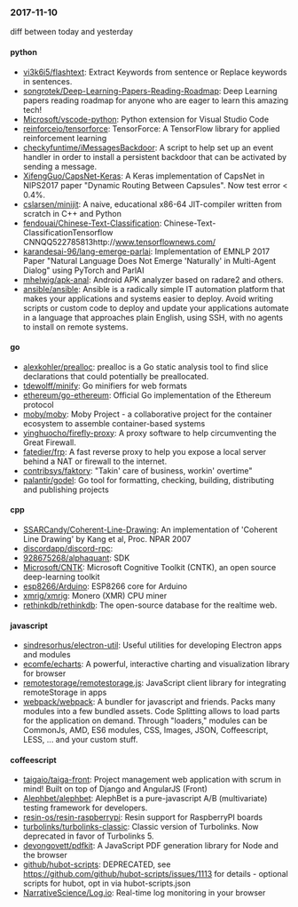 ### 2017-11-10
diff between today and yesterday

#### python
* [vi3k6i5/flashtext](https://github.com/vi3k6i5/flashtext): Extract Keywords from sentence or Replace keywords in sentences.
* [songrotek/Deep-Learning-Papers-Reading-Roadmap](https://github.com/songrotek/Deep-Learning-Papers-Reading-Roadmap): Deep Learning papers reading roadmap for anyone who are eager to learn this amazing tech!
* [Microsoft/vscode-python](https://github.com/Microsoft/vscode-python): Python extension for Visual Studio Code
* [reinforceio/tensorforce](https://github.com/reinforceio/tensorforce): TensorForce: A TensorFlow library for applied reinforcement learning
* [checkyfuntime/iMessagesBackdoor](https://github.com/checkyfuntime/iMessagesBackdoor): A script to help set up an event handler in order to install a persistent backdoor that can be activated by sending a message.
* [XifengGuo/CapsNet-Keras](https://github.com/XifengGuo/CapsNet-Keras): A Keras implementation of CapsNet in NIPS2017 paper "Dynamic Routing Between Capsules". Now test error < 0.4%.
* [cslarsen/minijit](https://github.com/cslarsen/minijit): A naive, educational x86-64 JIT-compiler written from scratch in C++ and Python
* [fendouai/Chinese-Text-Classification](https://github.com/fendouai/Chinese-Text-Classification): Chinese-Text-ClassificationTensorflow CNNQQ522785813http://www.tensorflownews.com/
* [karandesai-96/lang-emerge-parlai](https://github.com/karandesai-96/lang-emerge-parlai): Implementation of EMNLP 2017 Paper "Natural Language Does Not Emerge 'Naturally' in Multi-Agent Dialog" using PyTorch and ParlAI
* [mhelwig/apk-anal](https://github.com/mhelwig/apk-anal): Android APK analyzer based on radare2 and others.
* [ansible/ansible](https://github.com/ansible/ansible): Ansible is a radically simple IT automation platform that makes your applications and systems easier to deploy. Avoid writing scripts or custom code to deploy and update your applications automate in a language that approaches plain English, using SSH, with no agents to install on remote systems.

#### go
* [alexkohler/prealloc](https://github.com/alexkohler/prealloc): prealloc is a Go static analysis tool to find slice declarations that could potentially be preallocated.
* [tdewolff/minify](https://github.com/tdewolff/minify): Go minifiers for web formats
* [ethereum/go-ethereum](https://github.com/ethereum/go-ethereum): Official Go implementation of the Ethereum protocol
* [moby/moby](https://github.com/moby/moby): Moby Project - a collaborative project for the container ecosystem to assemble container-based systems
* [yinghuocho/firefly-proxy](https://github.com/yinghuocho/firefly-proxy): A proxy software to help circumventing the Great Firewall.
* [fatedier/frp](https://github.com/fatedier/frp): A fast reverse proxy to help you expose a local server behind a NAT or firewall to the internet.
* [contribsys/faktory](https://github.com/contribsys/faktory): "Takin' care of business, workin' overtime"
* [palantir/godel](https://github.com/palantir/godel): Go tool for formatting, checking, building, distributing and publishing projects

#### cpp
* [SSARCandy/Coherent-Line-Drawing](https://github.com/SSARCandy/Coherent-Line-Drawing): An implementation of 'Coherent Line Drawing' by Kang et al, Proc. NPAR 2007
* [discordapp/discord-rpc](https://github.com/discordapp/discord-rpc): 
* [928675268/alphaquant](https://github.com/928675268/alphaquant): SDK
* [Microsoft/CNTK](https://github.com/Microsoft/CNTK): Microsoft Cognitive Toolkit (CNTK), an open source deep-learning toolkit
* [esp8266/Arduino](https://github.com/esp8266/Arduino): ESP8266 core for Arduino
* [xmrig/xmrig](https://github.com/xmrig/xmrig): Monero (XMR) CPU miner
* [rethinkdb/rethinkdb](https://github.com/rethinkdb/rethinkdb): The open-source database for the realtime web.

#### javascript
* [sindresorhus/electron-util](https://github.com/sindresorhus/electron-util): Useful utilities for developing Electron apps and modules
* [ecomfe/echarts](https://github.com/ecomfe/echarts): A powerful, interactive charting and visualization library for browser
* [remotestorage/remotestorage.js](https://github.com/remotestorage/remotestorage.js):  JavaScript client library for integrating remoteStorage in apps
* [webpack/webpack](https://github.com/webpack/webpack): A bundler for javascript and friends. Packs many modules into a few bundled assets. Code Splitting allows to load parts for the application on demand. Through "loaders," modules can be CommonJs, AMD, ES6 modules, CSS, Images, JSON, Coffeescript, LESS, ... and your custom stuff.

#### coffeescript
* [taigaio/taiga-front](https://github.com/taigaio/taiga-front): Project management web application with scrum in mind! Built on top of Django and AngularJS (Front)
* [Alephbet/alephbet](https://github.com/Alephbet/alephbet): AlephBet is a pure-javascript A/B (multivariate) testing framework for developers.
* [resin-os/resin-raspberrypi](https://github.com/resin-os/resin-raspberrypi): Resin support for RaspberryPI boards
* [turbolinks/turbolinks-classic](https://github.com/turbolinks/turbolinks-classic): Classic version of Turbolinks. Now deprecated in favor of Turbolinks 5.
* [devongovett/pdfkit](https://github.com/devongovett/pdfkit): A JavaScript PDF generation library for Node and the browser
* [github/hubot-scripts](https://github.com/github/hubot-scripts): DEPRECATED, see https://github.com/github/hubot-scripts/issues/1113 for details - optional scripts for hubot, opt in via hubot-scripts.json
* [NarrativeScience/Log.io](https://github.com/NarrativeScience/Log.io): Real-time log monitoring in your browser
